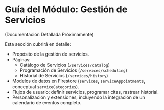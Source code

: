 
# Guía del Módulo: Gestión de Servicios

(Documentación Detallada Próximamente)

Esta sección cubrirá en detalle:

*   Propósito de la gestión de servicios.
*   Páginas:
    *   Catálogo de Servicios (`/services/catalog`)
    *   Programación de Servicios (`/services/scheduling`)
    *   Historial de Servicios (`/services/history`)
*   Modelos de datos en Firestore (`services`, `serviceAppointments`, conceptual `serviceCategories`).
*   Flujos de usuario: definir servicios, programar citas, rastrear historial.
*   Personalización y extensiones, incluyendo la integración de un calendario de eventos completo.
